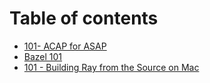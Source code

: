 # Table of contents

* [101- ACAP for ASAP](README.md)
* [Bazel 101](bazel-101.md)
* [101 - Building Ray from the Source on Mac](building-ray-from-the-source.md)

